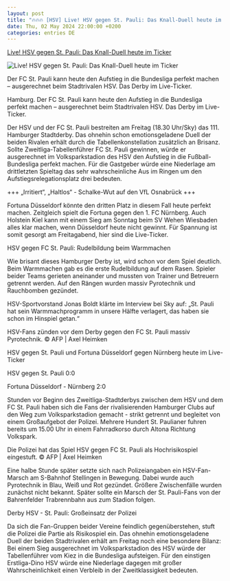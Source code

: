 ```yaml
---
layout: post
title: "🔥🔥🔥 [HSV] Live! HSV gegen St. Pauli: Das Knall-Duell heute im Ticker"
date: Thu, 02 May 2024 22:00:00 +0200
categories: entries DE
---
```

[Live! HSV gegen St. Pauli: Das Knall-Duell heute im Ticker](https://www.waz.de/sport/article242247712/Live-HSV-gegen-St-Pauli-Das-Knall-Duell-heute-im-Ticker.html)

![Live! HSV gegen St. Pauli: Das Knall-Duell heute im Ticker](https://img.sparknews.funkemedien.de/242248786/242248786_1714753157_v16_9_1600.jpeg)

Der FC St. Pauli kann heute den Aufstieg in die Bundesliga perfekt machen – ausgerechnet beim Stadtrivalen HSV. Das Derby im Live-Ticker.

Hamburg. Der FC St. Pauli kann heute den Aufstieg in die Bundesliga perfekt machen – ausgerechnet beim Stadtrivalen HSV. Das Derby im Live-Ticker.

Der HSV und der FC St. Pauli bestreiten am Freitag (18.30 Uhr/Sky) das 111. Hamburger Stadtderby. Das ohnehin schon emotionsgeladene Duell der beiden Rivalen erhält durch die Tabellenkonstellation zusätzlich an Brisanz. Sollte Zweitliga-Tabellenführer FC St. Pauli gewinnen, würde er ausgerechnet im Volksparkstadion des HSV den Aufstieg in die Fußball-Bundesliga perfekt machen. Für die Gastgeber würde eine Niederlage am drittletzten Spieltag das sehr wahrscheinliche Aus im Ringen um den Aufstiegsrelegationsplatz drei bedeuten.

+++ „Irritiert“, „Haltlos“ - Schalke-Wut auf den VfL Osnabrück +++

Fortuna Düsseldorf könnte den dritten Platz in diesem Fall heute perfekt machen. Zeitgleich spielt die Fortuna gegen den 1. FC Nürnberg. Auch Holstein Kiel kann mit einem Sieg am Sonntag beim SV Wehen Wiesbaden alles klar machen, wenn Düsseldorf heute nicht gewinnt. Für Spannung ist somit gesorgt am Freitagabend, hier sind die Live-Ticker.

HSV gegen FC St. Pauli: Rudelbildung beim Warmmachen

Wie brisant dieses Hamburger Derby ist, wird schon vor dem Spiel deutlich. Beim Warmmachen gab es die erste Rudelbildung auf dem Rasen. Spieler beider Teams gerieten aneinander und mussten von Trainer und Betreuern getrennt werden. Auf den Rängen wurden massiv Pyrotechnik und Rauchbomben gezündet.

HSV-Sportvorstand Jonas Boldt klärte im Interview bei Sky auf: „St. Pauli hat sein Warmmachprogramm in unsere Hälfte verlagert, das haben sie schon im Hinspiel getan.“

HSV-Fans zünden vor dem Derby gegen den FC St. Pauli massiv Pyrotechnik. © AFP | Axel Heimken

HSV gegen St. Pauli und Fortuna Düsseldorf gegen Nürnberg heute im Live-Ticker

HSV gegen St. Pauli 0:0

Fortuna Düsseldorf - Nürnberg 2:0

Stunden vor Beginn des Zweitliga-Stadtderbys zwischen dem HSV und dem FC St. Pauli haben sich die Fans der rivalisierenden Hamburger Clubs auf den Weg zum Volksparkstadion gemacht - strikt getrennt und begleitet von einem Großaufgebot der Polizei. Mehrere Hundert St. Paulianer fuhren bereits um 15.00 Uhr in einem Fahrradkorso durch Altona Richtung Volkspark.

Die Polizei hat das Spiel HSV gegen FC St. Pauli als Hochrisikospiel eingestuft. © AFP | Axel Heimken

Eine halbe Stunde später setzte sich nach Polizeiangaben ein HSV-Fan-Marsch am S-Bahnhof Stellingen in Bewegung. Dabei wurde auch Pyrotechnik in Blau, Weiß und Rot gezündet. Größere Zwischenfälle wurden zunächst nicht bekannt. Später sollte ein Marsch der St. Pauli-Fans von der Bahrenfelder Trabrennbahn aus zum Stadion folgen.

Derby HSV - St. Pauli: Großeinsatz der Polizei

Da sich die Fan-Gruppen beider Vereine feindlich gegenüberstehen, stuft die Polizei die Partie als Risikospiel ein. Das ohnehin emotionsgeladene Duell der beiden Stadtrivalen erhält am Freitag noch eine besondere Bilanz: Bei einem Sieg ausgerechnet im Volksparkstadion des HSV würde der Tabellenführer vom Kiez in die Bundesliga aufsteigen. Für den einstigen Erstliga-Dino HSV würde eine Niederlage dagegen mit großer Wahrscheinlichkeit einen Verbleib in der Zweitklassigkeit bedeuten.

